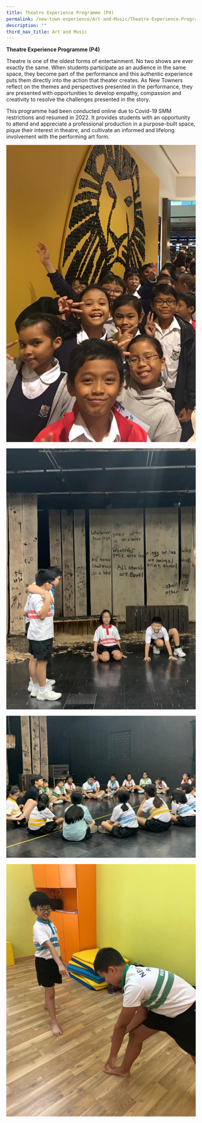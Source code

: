 ```yaml
---
title: Theatre Experience Programme (P4)
permalink: /new-town-experience/Art-and-Music/Theatre-Experience-Programme/
description: ""
third_nav_title: Art and Music
---
```

**Theatre Experience Programme (P4)**

Theatre is one of the oldest forms of entertainment. No two shows are ever exactly the same. When students participate as an audience in the same space, they become part of the performance and this authentic experience puts them directly into the action that theater creates. As New Towners reflect on the themes and perspectives presented in the performance, they are presented with opportunities to develop empathy, compassion and creativity to resolve the challenges presented in the story.
 
This programme had been conducted online due to Covid-19 SMM restrictions and resumed in 2022. It provides students with an opportunity to attend and appreciate a professional production in a purpose-built space, pique their interest in theatre, and cultivate an informed and lifelong involvement with the performing art form.

![](/images/Art%20and%20Music/Theatre%20Experience/Theatre%20ExP%201.jpg)

![](/images/Art%20and%20Music/Theatre%20Experience/Theatre%20ExP%202.jpg)

![](/images/Art%20and%20Music/Theatre%20Experience/Theatre%20Exp%203.jpg)

![](/images/Art%20and%20Music/Theatre%20Experience/Theatre%20ExP%204.jpg)

